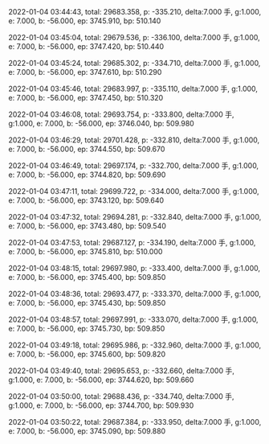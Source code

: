 2022-01-04 03:44:43, total: 29683.358, p: -335.210, delta:7.000 手, g:1.000, e: 7.000, b: -56.000, ep: 3745.910, bp: 510.140

2022-01-04 03:45:04, total: 29679.536, p: -336.100, delta:7.000 手, g:1.000, e: 7.000, b: -56.000, ep: 3747.420, bp: 510.440

2022-01-04 03:45:24, total: 29685.302, p: -334.710, delta:7.000 手, g:1.000, e: 7.000, b: -56.000, ep: 3747.610, bp: 510.290

2022-01-04 03:45:46, total: 29683.997, p: -335.110, delta:7.000 手, g:1.000, e: 7.000, b: -56.000, ep: 3747.450, bp: 510.320

2022-01-04 03:46:08, total: 29693.754, p: -333.800, delta:7.000 手, g:1.000, e: 7.000, b: -56.000, ep: 3746.040, bp: 509.980

2022-01-04 03:46:29, total: 29701.428, p: -332.810, delta:7.000 手, g:1.000, e: 7.000, b: -56.000, ep: 3744.550, bp: 509.670

2022-01-04 03:46:49, total: 29697.174, p: -332.700, delta:7.000 手, g:1.000, e: 7.000, b: -56.000, ep: 3744.820, bp: 509.690

2022-01-04 03:47:11, total: 29699.722, p: -334.000, delta:7.000 手, g:1.000, e: 7.000, b: -56.000, ep: 3743.120, bp: 509.640

2022-01-04 03:47:32, total: 29694.281, p: -332.840, delta:7.000 手, g:1.000, e: 7.000, b: -56.000, ep: 3743.480, bp: 509.540

2022-01-04 03:47:53, total: 29687.127, p: -334.190, delta:7.000 手, g:1.000, e: 7.000, b: -56.000, ep: 3745.810, bp: 510.000

2022-01-04 03:48:15, total: 29697.980, p: -333.400, delta:7.000 手, g:1.000, e: 7.000, b: -56.000, ep: 3745.400, bp: 509.850

2022-01-04 03:48:36, total: 29693.477, p: -333.370, delta:7.000 手, g:1.000, e: 7.000, b: -56.000, ep: 3745.430, bp: 509.850

2022-01-04 03:48:57, total: 29697.991, p: -333.070, delta:7.000 手, g:1.000, e: 7.000, b: -56.000, ep: 3745.730, bp: 509.850

2022-01-04 03:49:18, total: 29695.986, p: -332.960, delta:7.000 手, g:1.000, e: 7.000, b: -56.000, ep: 3745.600, bp: 509.820

2022-01-04 03:49:40, total: 29695.653, p: -332.660, delta:7.000 手, g:1.000, e: 7.000, b: -56.000, ep: 3744.620, bp: 509.660

2022-01-04 03:50:00, total: 29688.436, p: -334.740, delta:7.000 手, g:1.000, e: 7.000, b: -56.000, ep: 3744.700, bp: 509.930

2022-01-04 03:50:22, total: 29687.384, p: -333.950, delta:7.000 手, g:1.000, e: 7.000, b: -56.000, ep: 3745.090, bp: 509.880